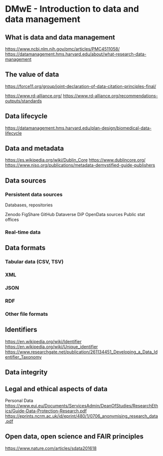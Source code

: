 # DMwE - Introduction to data and data management

## What is data and data management

https://www.ncbi.nlm.nih.gov/pmc/articles/PMC4511058/
https://datamanagement.hms.harvard.edu/about/what-research-data-management


## The value of data

https://force11.org/group/joint-declaration-of-data-citation-principles-final/

https://www.rd-alliance.org/
https://www.rd-alliance.org/recommendations-outputs/standards


## Data lifecycle

https://datamanagement.hms.harvard.edu/plan-design/biomedical-data-lifecycle


## Data and metadata

https://es.wikipedia.org/wiki/Dublin_Core
https://www.dublincore.org/
https://www.niso.org/publications/metadata-demystified-guide-publishers

## Data sources

### Persistent data sources

Databases, repositories

Zenodo
FigShare
GitHub
Dataverse
DiP
OpenData sources
Public stat offices


### Real-time data

## Data formats

### Tabular data (CSV, TSV)

### XML



### JSON

### RDF

### Other file formats

## Identifiers

https://en.wikipedia.org/wiki/Identifier
https://en.wikipedia.org/wiki/Unique_identifier
https://www.researchgate.net/publication/261134451_Developing_a_Data_Identifier_Taxonomy

## Data integrity



## Legal and ethical aspects of data

Personal Data
https://www.eui.eu/Documents/ServicesAdmin/DeanOfStudies/ResearchEthics/Guide-Data-Protection-Research.pdf
https://eprints.ncrm.ac.uk/id/eprint/480/1/0706_anonymising_research_data.pdf

## Open data, open science and FAIR principles


https://www.nature.com/articles/sdata201618

